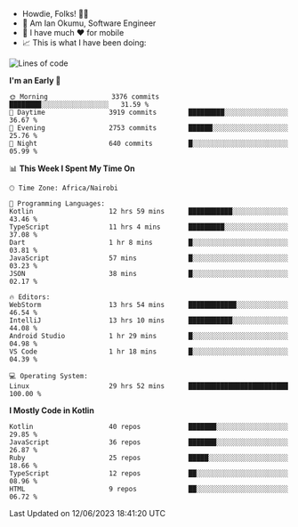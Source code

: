 
* Howdie, Folks! 👋🤓
* 🤪 Am Ian Okumu, Software Engineer
* 📱 I have much ❤️ for mobile
* 📈 This is what I have been doing:
  
<!-- <a href="https://otsembo.github.io/OtsemboPortfolio/" style="margin-right:.5%; margin-top=.5%;">
  <img align="center" src="https://github-readme-stats.vercel.app/api/top-langs/?username=otsembo&layout=compact" />
</a> -->

<!--START_SECTION:waka-->
![Lines of code](https://img.shields.io/badge/From%20Hello%20World%20I%27ve%20Written-8.0%20million%20lines%20of%20code-blue)

**I'm an Early 🐤** 

```text
🌞 Morning                3376 commits        ████████░░░░░░░░░░░░░░░░░   31.59 % 
🌆 Daytime                3919 commits        █████████░░░░░░░░░░░░░░░░   36.67 % 
🌃 Evening                2753 commits        ██████░░░░░░░░░░░░░░░░░░░   25.76 % 
🌙 Night                  640 commits         █░░░░░░░░░░░░░░░░░░░░░░░░   05.99 % 
```


📊 **This Week I Spent My Time On** 

```text
🕑︎ Time Zone: Africa/Nairobi

💬 Programming Languages: 
Kotlin                   12 hrs 59 mins      ███████████░░░░░░░░░░░░░░   43.46 % 
TypeScript               11 hrs 4 mins       █████████░░░░░░░░░░░░░░░░   37.08 % 
Dart                     1 hr 8 mins         █░░░░░░░░░░░░░░░░░░░░░░░░   03.81 % 
JavaScript               57 mins             █░░░░░░░░░░░░░░░░░░░░░░░░   03.23 % 
JSON                     38 mins             █░░░░░░░░░░░░░░░░░░░░░░░░   02.17 % 

🔥 Editors: 
WebStorm                 13 hrs 54 mins      ████████████░░░░░░░░░░░░░   46.54 % 
IntelliJ                 13 hrs 10 mins      ███████████░░░░░░░░░░░░░░   44.08 % 
Android Studio           1 hr 29 mins        █░░░░░░░░░░░░░░░░░░░░░░░░   04.98 % 
VS Code                  1 hr 18 mins        █░░░░░░░░░░░░░░░░░░░░░░░░   04.39 % 

💻 Operating System: 
Linux                    29 hrs 52 mins      █████████████████████████   100.00 % 
```

**I Mostly Code in Kotlin** 

```text
Kotlin                   40 repos            ███████░░░░░░░░░░░░░░░░░░   29.85 % 
JavaScript               36 repos            ███████░░░░░░░░░░░░░░░░░░   26.87 % 
Ruby                     25 repos            █████░░░░░░░░░░░░░░░░░░░░   18.66 % 
TypeScript               12 repos            ██░░░░░░░░░░░░░░░░░░░░░░░   08.96 % 
HTML                     9 repos             ██░░░░░░░░░░░░░░░░░░░░░░░   06.72 % 
```




 Last Updated on 12/06/2023 18:41:20 UTC
<!--END_SECTION:waka-->

<br />
<br />
<br />
<br />
<br />
  
  </div>
<!---
otsembo/otsembo is a ✨ special ✨ repository because its `README.md` (this file) appears on your GitHub profile.
You can click the Preview link to take a look at your changes.
--->
